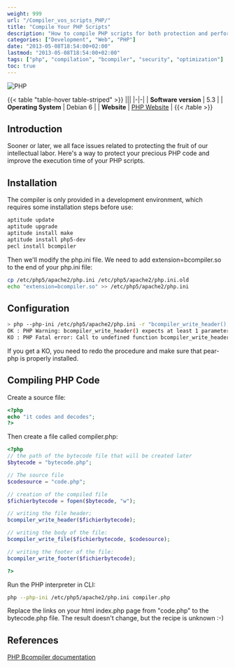 ```yaml
---
weight: 999
url: "/Compiler_vos_scripts_PHP/"
title: "Compile Your PHP Scripts"
description: "How to compile PHP scripts for both protection and performance improvements"
categories: ["Development", "Web", "PHP"]
date: "2013-05-08T18:54:00+02:00"
lastmod: "2013-05-08T18:54:00+02:00"
tags: ["php", "compilation", "bcompiler", "security", "optimization"]
toc: true
---
```


![PHP](/images/php_icon.avif)

{{< table "table-hover table-striped" >}}
|||
|-|-|
| **Software version** | 5.3 |
| **Operating System** | Debian 6 |
| **Website** | [PHP Website](https://www.php.net) |
{{< /table >}}

## Introduction

Sooner or later, we all face issues related to protecting the fruit of our intellectual labor. Here's a way to protect your precious PHP code and improve the execution time of your PHP scripts.

## Installation

The compiler is only provided in a development environment, which requires some installation steps before use:

```bash
aptitude update
aptitude upgrade
aptitude install make
aptitude install php5-dev
pecl install bcompiler
```

Then we'll modify the php.ini file. We need to add extension=bcompiler.so to the end of your php.ini file:

```bash
cp /etc/php5/apache2/php.ini /etc/php5/apache2/php.ini.old
echo "extension=bcompiler.so" >> /etc/php5/apache2/php.ini
```

## Configuration

```bash
> php --php-ini /etc/php5/apache2/php.ini -r "bcompiler_write_header();"
OK : PHP Warning: bcompiler_write_header() expects at least 1 parameter, 0 given in Command line code on line 1
KO : PHP Fatal error: Call to undefined function bcompiler_write_header() in Command line code on line 1
```

If you get a KO, you need to redo the procedure and make sure that pear-php is properly installed.

## Compiling PHP Code

Create a source file:

```php
<?php
echo "it codes and decodes";
?>
```

Then create a file called compiler.php:

```php
<?php
// the path of the bytecode file that will be created later
$bytecode = "bytecode.php";

// The source file
$codesource = "code.php";

// creation of the compiled file
$fichierbytecode = fopen($bytecode, "w");

// writing the file header;
bcompiler_write_header($fichierbytecode);

// writing the body of the file:
bcompiler_write_file($fichierbytecode, $codesource);

// writing the footer of the file:
bcompiler_write_footer($fichierbytecode);

?>
```

Run the PHP interpreter in CLI:

```bash
php --php-ini /etc/php5/apache2/php.ini compiler.php
```

Replace the links on your html index.php page from "code.php" to the bytecode.php file. The result doesn't change, but the recipe is unknown :-)

## References

[PHP Bcompiler documentation](https://php.net/manual/en/book.bcompiler.php)
